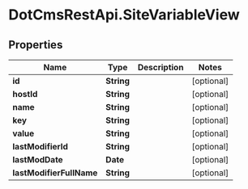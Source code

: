 # DotCmsRestApi.SiteVariableView

## Properties

Name | Type | Description | Notes
------------ | ------------- | ------------- | -------------
**id** | **String** |  | [optional] 
**hostId** | **String** |  | [optional] 
**name** | **String** |  | [optional] 
**key** | **String** |  | [optional] 
**value** | **String** |  | [optional] 
**lastModifierId** | **String** |  | [optional] 
**lastModDate** | **Date** |  | [optional] 
**lastModifierFullName** | **String** |  | [optional] 


